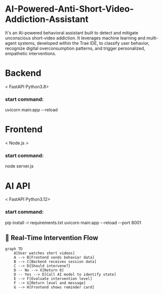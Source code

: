 # AI-Powered-Anti-Short-Video-Addiction-Assistant
It's an AI-powered behavioral assistant built to detect and mitigate unconscious short-video addiction. It leverages machine learning and multi-agent systems, developed within the Trae IDE, to classify user behavior, recognize digital overconsumption patterns, and trigger personalized, empathetic interventions.

# Backend 
< FastAPI Python3.8>
### start command:
uvicorn main:app --reload

# Frontend 
< Node.js >
### start command:
node server.js

# AI API 
< FastAPI Python3.12>
### start command:
pip install -r requirements.txt
uvicorn main:app --reload --port 8001

## 🧠 Real-Time Intervention Flow

```mermaid
graph TD
    A[User watches short videos]
    A --> B[Frontend sends behavior data]
    B --> C[Backend receives session data]
    C --> D{Should intervene?}
    D -- No --> X[Return 0]
    D -- Yes --> E[Call AI model to identify state]
    E --> F[Evaluate intervention level]
    F --> G[Return level and message]
    G --> H[Frontend shows reminder card]
```
